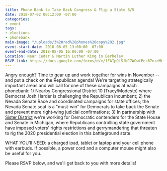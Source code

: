 ```yaml
---
title: Phone Bank to Take Back Congress & Flip a State 8/5
date: 2018-07-02 00:12:00 -07:00
categories:
- event
tags:
- elections
- phonebank
main-image: "/uploads/3%20red%20phones%20copy%202.jpg"
event-start-date: 2018-08-05 13:00:00 -07:00
event-end-date: 2018-08-05 16:00:00 -07:00
Location: Near Cedar & Martin Luther King in Berkeley
RSVP-link: https://docs.google.com/forms/d/e/1FAIpQLSfNJ7WOwLPes67nzeM6ZM2Yh_KcXWrrcDqW_vQt1GP0qsYDyA/viewform
---
```


Angry enough? Time to gear up and work together for wins in November --  and put a check on the Republican agenda! We're targeting strategically important areas and will call for one of these campaigns at each phonebank: 1) Nearby Congressional District 10 (Tracy/Modesto) where Democrat Josh Harder is challenging the Republican incumbent; 2) the Nevada Senate Race and coordinated campaigns for state offices;  the Nevada Senate seat is a "must-win" for Democrats to take back the Senate and prevent more right-wing judicial confirmations; 3) In partnership with [Sister District](https://www.sisterdistrict.com/teams/california/ca13) we're working for Democratic contenders for the State House and Senate in Michigan, where Republicans controlling state government have imposed voters' rights restrictions and gerrymandering that threaten to rig the 2020 presidential election in this battleground state.

WHAT YOU'll NEED: a charged ipad, tablet or laptop and your cell phone with earbuds.  If possible, a power cord and a computer mouse might also be useful for you.

Please RSVP below, and we'll get back to you with more details!